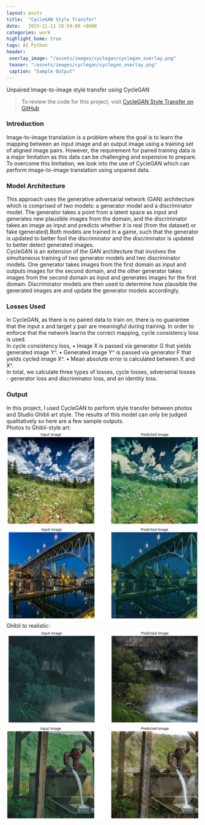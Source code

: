 ```yaml
---
layout: posts
title:  "CycleGAN Style Transfer"
date:   2023-11-11 18:59:00 +0000
categories: work
highlight_home: true
tags: AI Python
header:
 overlay_image: "/assets/images/cyclegan/cyclegan_overlay.png"
 teaser: "/assets/images/cyclegan/cyclegan_overlay.png"
 caption: "Sample Output"
---
```

Unpaired Image-to-image style transfer using CycleGAN

> To review the code for this project, visit [CycleGAN Style Transfer on GitHub](https://github.com/nidhi-u/CycleGAN)

### Introduction
Image-to-image translation is a problem where the goal is to learn the mapping between an input image and an output image using a training set of aligned image pairs. However, the requirement for paired training data is a major limitation as this data can be challenging and expensive to prepare. To overcome this limitation, we look into the use of CycleGAN which can perform image-to-image translation using unpaired data.

### Model Architecture
This approach uses the generative adversarial network (GAN) architecture which is comprised of two models: a generator model and a discriminator model. The generator takes a point from a latent space as input and generates new plausible images from the domain, and the discriminator takes an image as input and predicts whether it is real (from the dataset) or fake (generated).Both models are trained in a game, such that the generator is updated to better fool the discriminator and the discriminator is updated to better detect generated images.
<br>
CycleGAN is an extension of the GAN architecture that involves the simultaneous training of two generator models and two discriminator models. One generator takes images from the first domain as input and outputs images for the second domain, and the other generator takes images from the second domain as input and generates images for the first domain. Discriminator models are then used to determine how plausible the generated images are and update the generator models accordingly.

### Losses Used
In CycleGAN, as there is no paired data to train on, there is no guarantee that the input x and target y pair are meaningful during training. In order to enforce that the network learns the correct mapping, cycle consistency loss is used.
<br>
In cycle consistency loss,
   • Image X is passed via generator G that yields 
     generated image Y^.
   • Generated image Y^ is passed via generator F 
     that yields cycled image X^.
   • Mean absolute error is calculated between X and 
     X^.
<br>
In total, we calculate three types of losses, cycle losses, adverserial losses - generator loss and discriminator loss, and an identity loss.

### Output
In this project, I used CycleGAN to perform style transfer between photos and Studio Ghibli art style. The results of this model can only be judged qualitatively so here are a few sample outputs.
<br>
Photos to Ghibli-style art:
![example0](/assets/images/cyclegan/cyclegan_overlay.png)
![example1](/assets/images/cyclegan/example1.png)
<br>
Ghibli to realistic:
![example2](/assets/images/cyclegan/example2.png)
![example3](/assets/images/cyclegan/example3.png)

<br>
<br>
<br>
<br>
<br>

